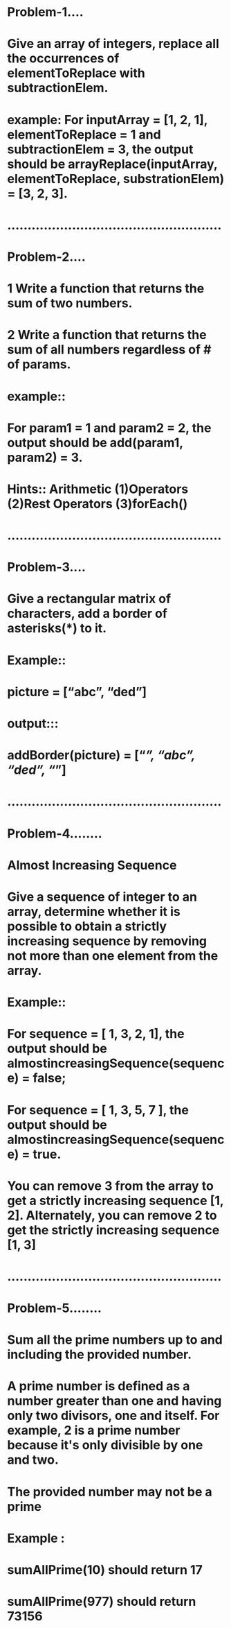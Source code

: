 # Problem-1....
# Give an array of integers, replace all the occurrences of elementToReplace with subtractionElem. 
#   example:   For inputArray = [1, 2, 1], elementToReplace = 1 and subtractionElem = 3, the output should be arrayReplace(inputArray, elementToReplace, substrationElem) = [3, 2, 3].

# .....................................................

# Problem-2....
# 1 Write a function that returns the sum of two numbers.
# 2 Write a function that returns the sum of all numbers regardless of # of params.
# example::
# For param1 = 1 and param2 = 2, the output should be add(param1, param2) = 3. 

# Hints::   Arithmetic (1)Operators (2)Rest Operators (3)forEach()

# .....................................................

# Problem-3....

# Give a rectangular matrix of characters, add a border of asterisks(*) to it.
# Example::
# picture = [“abc”, “ded”]
# output:::
#  addBorder(picture) = [“*****”, “*abc*”, “*ded*”, “*****”]
# .....................................................

# Problem-4........
# Almost Increasing Sequence
# Give a sequence of integer to an array, determine whether it is possible to obtain a strictly increasing sequence by removing not more than one element from the array.
# Example::
# For sequence = [ 1, 3, 2, 1], the output should be almostincreasingSequence(sequence) = false;
# For sequence = [ 1, 3, 5, 7 ], the output should be almostincreasingSequence(sequence) = true.
# You can remove 3 from the array to get a strictly increasing sequence [1, 2]. Alternately, you can remove 2 to get the strictly increasing sequence [1, 3]

# .....................................................

# Problem-5........

# Sum all the prime numbers up to and including the provided number.
# A prime number is defined as a number greater than one and having only two divisors, one and itself. For example, 2 is a prime number because it's only divisible by one and two.

# The provided number may not be a prime
# Example :
# sumAllPrime(10) should return 17
# sumAllPrime(977) should return 73156

